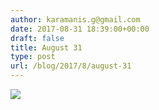 ```yaml
---
author: karamanis.g@gmail.com
date: 2017-08-31 18:39:00+00:00
draft: false
title: August 31
type: post
url: /blog/2017/8/august-31
---
```




  
   ![](https://images.squarespace-cdn.com/content/v1/4f3f61bae4b063b909445965/1504194409785-0R42CR8HU9JTAMEZ2ED8/ke17ZwdGBToddI8pDm48kJUlZr2Ql5GtSKWrQpjur5t7gQa3H78H3Y0txjaiv_0fDoOvxcdMmMKkDsyUqMSsMWxHk725yiiHCCLfrh8O1z5QPOohDIaIeljMHgDF5CVlOqpeNLcJ80NK65_fV7S1UfNdxJhjhuaNor070w_QAc94zjGLGXCa1tSmDVMXf8RUVhMJRmnnhuU1v2M8fLFyJw/IMG_2197.jpg?format=original)

  


